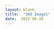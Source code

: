 ```yaml
---
layout: blank
title:  "360 Image1"
date:  2022-08-28
---
```


<script src="https://aframe.io/aframe/dist/aframe-master.min.js"></script>
<a-scene>
  <a-sky src="./360.jpg" rotation="0 -130 0"></a-sky>
</a-scene>

